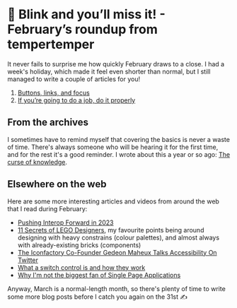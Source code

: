 # 👀 Blink and you’ll miss it! - February’s roundup from tempertemper

It never fails to surprise me how quickly February draws to a close. I had a week's holiday, which made it feel even shorter than normal, but I still managed to write a couple of articles for you!

1. [Buttons, links, and focus](https://www.tempertemper.net/blog/buttons-links-and-focus)
2. [If you’re going to do a job, do it properly](https://www.tempertemper.net/blog/if-youre-going-to-do-a-job-do-it-properly)


## From the archives

I sometimes have to remind myself that covering the basics is never a waste of time. There's always someone who will be hearing it for the first time, and for the rest it's a good reminder. I wrote about this a year or so ago: [The curse of knowledge](https://www.tempertemper.net/blog/the-curse-of-knowledge).


## Elsewhere on the web

Here are some more interesting articles and videos from around the web that I read during February:

- [Pushing Interop Forward in 2023](https://webkit.org/blog/13706/interop-2023/)
- [11 Secrets of LEGO Designers](https://www.mentalfloss.com/article/643993/lego-designers-job-secrets), my favourite points being around designing with heavy constrains (colour palettes), and almost always with already-existing bricks (components)
- [The Iconfactory Co-Founder Gedeon Maheux Talks Accessibility On Twitter](https://www.forbes.com/sites/stevenaquino/2023/01/25/the-iconfactory-co-founder-gedeon-maheux-talks-accessibility-on-twitter-the-blow-of-losing-twitterrific-in-new-interview/)
- [What a switch control is and how they work](https://youtu.be/V1yoOLhx_qA)
- [Why I'm not the biggest fan of Single Page Applications](https://www.matuzo.at/blog/2023/single-page-applications-criticism/)

Anyway, March is a normal-length month, so there's plenty of time to write some more blog posts before I catch you again on the 31st ✍️

